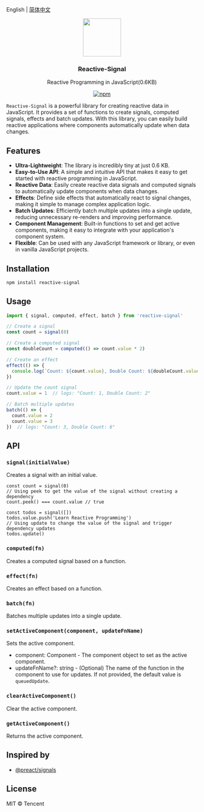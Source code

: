 English | [简体中文](https://github.com/Tencent/omi/blob/master/packages/reactive-signal/README.CN.md) 

<p align="center">
<a href="http://omijs.org" target="_blank">
<img src="https://raw.githubusercontent.com/Tencent/omi/master/packages/reactive-signal/icon.svg" width="100" />
</a>
</p>
<h3 align="center">Reactive-Signal</h3>
<p align="center">Reactive Programming in JavaScript(0.6KB) </p>
<p align="center"><a href="https://www.npmjs.org/package/reactive-signal"><img src="https://img.shields.io/npm/v/reactive-signal.svg?style=flat" alt="npm"></a></p>


`Reactive-Signal` is a powerful library for creating reactive data in JavaScript. It provides a set of functions to create signals, computed signals, effects and batch updates. With this library, you can easily build reactive applications where components automatically update when data changes.

## Features

- **Ultra-Lightweight**: The library is incredibly tiny at just 0.6 KB.
- **Easy-to-Use API**: A simple and intuitive API that makes it easy to get started with reactive programming in JavaScript.
- **Reactive Data**: Easily create reactive data signals and computed signals to automatically update components when data changes.
- **Effects**: Define side effects that automatically react to signal changes, making it simple to manage complex application logic.
- **Batch Updates**: Efficiently batch multiple updates into a single update, reducing unnecessary re-renders and improving performance.
- **Component Management**: Built-in functions to set and get active components, making it easy to integrate with your application's component system.
- **Flexible**: Can be used with any JavaScript framework or library, or even in vanilla JavaScript projects.



## Installation

```bash
npm install reactive-signal
```

## Usage

```javascript
import { signal, computed, effect, batch } from 'reactive-signal'

// Create a signal
const count = signal(0)

// Create a computed signal
const doubleCount = computed(() => count.value * 2)

// Create an effect
effect(() => {
  console.log(`Count: ${count.value}, Double Count: ${doubleCount.value}`)
})

// Update the count signal
count.value = 1  // logs: "Count: 1, Double Count: 2"

// Batch multiple updates
batch(() => {
  count.value = 2
  count.value = 3
})  // logs: "Count: 3, Double Count: 6"
```

## API

### `signal(initialValue)`

Creates a signal with an initial value.

```tsx
const count = signal(0)
// Using peek to get the value of the signal without creating a dependency
count.peek() === count.value // true

const todos = signal([])
todos.value.push('Learn Reactive Programming')
// Using update to change the value of the signal and trigger dependency updates
todos.update()
```

### `computed(fn)`

Creates a computed signal based on a function.

### `effect(fn)`

Creates an effect based on a function.

### `batch(fn)`

Batches multiple updates into a single update.

### `setActiveComponent(component, updateFnName)`

Sets the active component.

* component: Component - The component object to set as the active component.
* updateFnName?: string - (Optional) The name of the function in the component to use for updates. If not provided, the default value is `queuedUpdate`.

### `clearActiveComponent()`

Clear the active component.

### `getActiveComponent()`

Returns the active component.



## Inspired by

* [@preact/signals](https://preactjs.com/guide/v10/signals/)

## License

MIT © Tencent


